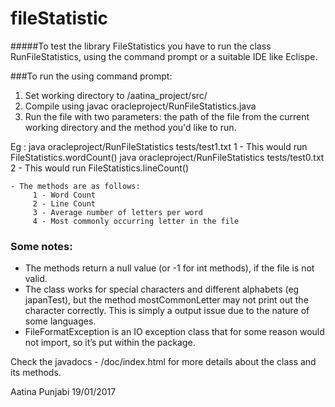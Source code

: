# fileStatistic
#####To test the library FileStatistics you have to run the class RunFileStatistics, using the command prompt or a suitable IDE like Eclispe. 

###To run the using command prompt: 

1. Set working directory to /aatina_project/src/
2. Compile using javac oracleproject/RunFileStatistics.java
3. Run the file with two parameters: the path of the file from the current working directory and the method you'd like to run.

Eg :	java oracleproject/RunFileStatistics tests/test1.txt 1 - This would run FileStatistics.wordCount()
	java oracleproject/RunFileStatistics tests/test0.txt 2 - This would run FileStatistics.lineCount()

	- The methods are as follows: 
		 1 - Word Count
 		 2 - Line Count
 		 3 - Average number of letters per word
	 	 4 - Most commonly occurring letter in the file

 ### Some notes:
  - The methods return a null value (or -1 for int methods), if the file is not valid.
  - The class works for special characters and different alphabets (eg japanTest), but the method mostCommonLetter may not print out the character correctly. This is simply a output issue due to the nature of some languages.
  - FileFormatException is an IO exception class that for some reason would not import, so it’s put within the package.

Check the javadocs - /doc/index.html for more details about the class and its methods.

Aatina Punjabi
19/01/2017
